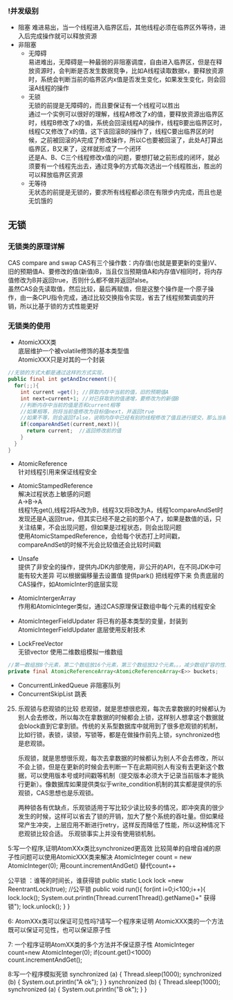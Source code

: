 ### !并发级别
- 阻塞
难进易出，当一个线程进入临界区后，其他线程必须在临界区外等待，进入后完成操作就可以释放资源
- 非阻塞
  - 无障碍  
易进难出，无障碍是一种最弱的非阻塞调度，自由进入临界区，但是在释放资源时，会判断是否发生数据竞争，比如A线程读取数据x，要释放资源时，系统会判断当前的临界区内x值是否发生变化，如果发生变化，则会回滚A线程的操作
  - 无锁  
无锁的前提是无障碍的，而且要保证有一个线程可以胜出  
通过一个实例可以很好的理解，线程A修改了x的值，要释放资源出临界区时，线程B修改了x的值，系统会回滚线程A的操作，线程B要出临界区时，线程C又修改了x的值，这下该回滚B的操作了，线程C要出临界区的时候，之前被回滚的A完成了修改操作，所以C也要被回滚了，此处A打算出临界区，B又来了，这样就形成了一个闭环  
还是A、B、C三个线程修改x值的问题，要想打破之前形成的闭环，就必须要有一个线程先出去，通过竞争的方式每次选出一个线程胜出，胜出的可以释放临界区资源
  - 无等待  
无状态的前提是无锁的，要求所有线程都必须在有限步内完成，而且也是无饥饿的


## 无锁
### 无锁类的原理详解
CAS  compare and swap
CAS有三个操作数：内存值(也就是要更新的变量)V、旧的预期值A、要修改的值(新值)B，当且仅当预期值A和内存值V相同时，将内存值修改为B并返回true，否则什么都不做并返回false。  
虽然CAS会先读取值，然后比较，最后再赋值，但是这整个操作是一个原子操作，由一条CPU指令完成，通过比较交换指令实现，省去了线程频繁调度的开销，所以比基于锁的方式性能更好

### 无锁类的使用
- AtomicXXX类  
底层维护一个被volatile修饰的基本类型值  
AtomicXXX只是对其的一个封装  
```java
//无锁的方式大都是通过这样的方式实现，
public final int getAndIncrement(){
  for(;;){
    int current =get(); //获取内存中当前的值，旧的预期值A
    int next=current+1; //对已获取到的值递增，要修改为的新值B
    //判断内存中当前的值是否和current相等
    //如果相等，则将当前值修改为目标值next，并返回true
    //如果不等，则会返回false，说明内存中已经有别的线程修改了值且进行提交，那么当前线程会进入下一次循环，重新获取新值，再重复上面的动作，直至内存的值和get()的值一样，也就是没人修改内存的值
    if(compareAndSet(current,next)){ 
      return current;  //返回修改前的值
    }
  }
}
```
- AtomicReference<V>   
针对线程引用来保证线程安全
- AtomicStampedReference<V>  
解决过程状态上敏感的问题  
A->B->A  
线程1先get(),线程2将A改为B，线程3又将B改为A，线程1compareAndSet时发现还是A,返回true，但其实已经不是之前的那个A了，如果是数值的话，只关注结果，不会出现问题，但如果是过程状态，则会出现问题  
使用AtomicStampedReference，会给每个状态打上时间戳，compareAndSet的时候不光会比较值还会比较时间戳

- Unsafe  
提供了非安全的操作，提供内JDK内部使用，非公开的API，在不同JDK中可能有较大差异
可以根据偏移量去设置值
提供park()  把线程停下来
负责底层的CAS操作，如AtomicInter的底层实现

- AtomicIntergerArray  
作用和AtomicInteger类似，通过CAS原理保证数组中每个元素的线程安全

- AtomicIntegerFieldUpdater
将已有的基本类型的变量，封装到AtomicIntegerFieldUpdater
底层使用反射技术

- LockFreeVector   
无锁vector  使用二维数组模拟一维数组  
```java
//第一数组放8个元素，第二个数组放16个元素，第三个数组放32个元素。。，减少数组扩容的性能消耗
private final AtomicReferenceArray<AtomicReferenceArray<E>> buckets; 
```
- ConcurrentLinkedQueue 非阻塞队列
- ConcurrentSkipList 跳表


25. 乐观锁与悲观锁的比较
    悲观锁，就是思想很悲观，每次去拿数据的时候都认为别人会去修改，所以每次在拿数据的时候都会上锁，这样别人想拿这个数据就会block直到它拿到锁。传统的关系型数据库中就用到了很多悲观锁的机制，比如行锁，表锁，读锁，写锁等，都是在做操作前先上锁，synchronized也是悲观锁。

    乐观锁，就是思想很乐观，每次去拿数据的时候都认为别人不会去修改，所以不会上锁，但是在更新的时候会去判断一下在此期间别人有没有去更新这个数据，可以使用版本号或时间戳等机制（提交版本必须大于记录当前版本才能执行更新）。像数据库如果提供类似于write_condition机制的其实都是提供的乐观锁，CAS思想也是乐观锁。

    两种锁各有优缺点，乐观锁适用于写比较少读比较多的情况，即冲突真的很少发生的时候，这样可以省去了锁的开销，加大了整个系统的吞吐量。但如果经常产生冲突，上层应用不断进行retry，这样反而降低了性能，所以这种情况下悲观锁比较合适。
    乐观锁事实上并没有使用锁机制。

  5:写一个程序,证明AtomXXx类比synchronized更高效
比较简单的自增自减的原子性问题可以使用AtomicXXX类来解决
AtomicInteger count = new AtomicInteger(0);
用count.incrementAndGet() 替代count++  

公平锁 ：谁等的时间长，谁获得锁
public static Lock lock =new ReentrantLock(true); //公平锁
public void run(){
    for(int i=0;i<100;i++){
        lock.lock();
        System.out.println(Thread.currentThread().getName()+" 获得锁");
        lock.unlock();
    }
}

6: AtomXXx类可以保证可见性吗?请写一个程序来证明
AtomicXXX类的一个方法既可以保证可见性，也可以保证原子性

7: 一个程序证明AtomXX类的多个方法并不保证原子性
AtomicInteger count=new AtomicInteger(0);
if(count.get()<1000)
    count.incrementAndGet();

8:写一个程序模拟死锁
synchronized (a) {
            Thread.sleep(1000);
            synchronized (b) {
                System.out.println("A ok");
            }
        }
synchronized (b) {
            Thread.sleep(1000);
            synchronized (a) {
                System.out.println("B ok");
            }
        }




